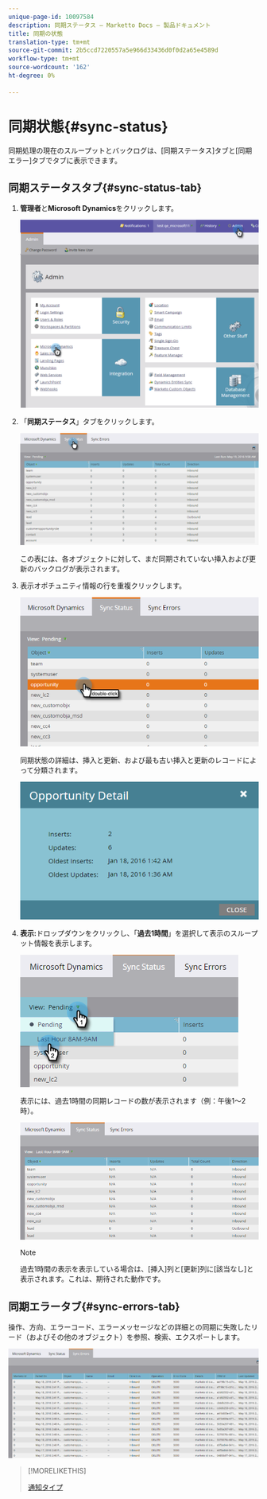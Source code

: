 ```yaml
---
unique-page-id: 10097584
description: 同期ステータス — Marketto Docs — 製品ドキュメント
title: 同期の状態
translation-type: tm+mt
source-git-commit: 2b5ccd7220557a5e966d33436d0f0d2a65e4589d
workflow-type: tm+mt
source-wordcount: '162'
ht-degree: 0%

---
```



# 同期状態{#sync-status}

同期処理の現在のスループットとバックログは、[同期ステータス]タブと[同期エラー]タブでタブに表示できます。

## 同期ステータスタブ{#sync-status-tab}

1. **管理者**&#x200B;と&#x200B;**Microsoft Dynamics**&#x200B;をクリックします。

   ![](assets/image2016-1-20-11-3a34-3a14.png)

1. 「**同期ステータス**」タブをクリックします。

   ![](assets/image2016-5-19-10-3a1-3a11.png)

   この表には、各オブジェクトに対して、まだ同期されていない挿入および更新のバックログが表示されます。

1. 表示オポチュニティ情報の行を重複クリックします。

   ![](assets/image2016-5-19-10-3a3-3a21.png)

   同期状態の詳細は、挿入と更新、および最も古い挿入と更新のレコードによって分類されます。

   ![](assets/image2016-1-22-10-3a51-3a10.png)

1. **表示:**&#x200B;ドロップダウンをクリックし、「**過去1時間**」を選択して表示のスループット情報を表示します。

   ![](assets/image2016-5-19-10-3a20-3a7.png)

   表示には、過去1時間の同期レコードの数が表示されます（例：午後1～2時）。

   ![](assets/image2016-5-19-10-3a22-3a15.png)

   >[!NOTE]
   >
   >過去1時間の表示を表示している場合は、[挿入]列と[更新]列に[該当なし]と表示されます。これは、期待された動作です。

## 同期エラータブ{#sync-errors-tab}

操作、方向、エラーコード、エラーメッセージなどの詳細との同期に失敗したリード（およびその他のオブジェクト）を参照、検索、エクスポートします。

![](assets/image2016-5-19-10-3a26-3a35.png)

>[!MORELIKETHIS]
>
>[通知タイプ](/help/marketo/product-docs/core-marketo-concepts/miscellaneous/understanding-notifications/notification-types.md)
